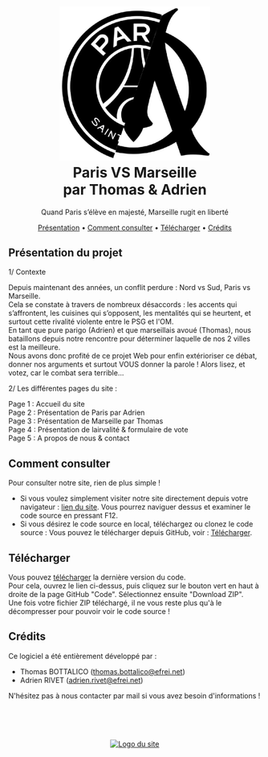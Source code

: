 <!-- Bonjour, nous avons choisi de rédiger notre fichier README en format Markdown (pour faire pro !). Par consèquent, il sera plus simple et surtout plus agréable à visualiser depuis GitHub ou depuis un IDE. Merci et bonne consultation ! -->

<h1 align="center">
    <br>
    <a href=""><img src="img/logo détouré.png" alt="Logo du site" width="300"></a>
    <br>
    Paris VS Marseille <br> par Thomas & Adrien
    <br>
</h1>

<p align="center">Quand Paris s’élève en majesté, Marseille rugit en liberté</p>
<p align="center">
    <a href="#Présentation-du-projet">Présentation</a> •
    <a href="#Comment-consulter">Comment consulter</a> •
    <a href="#Télécharger">Télécharger</a> •
    <a href="#crédits">Crédits</a>
</p>

## Présentation du projet
1/ Contexte

Depuis maintenant des années, un conflit perdure : Nord vs Sud, Paris vs Marseille. <br>Cela se constate à travers de nombreux désaccords  : les accents qui s’affrontent, les cuisines qui s’opposent, les mentalités qui se heurtent, et surtout cette rivalité violente entre le PSG et l'OM.
<br>En tant que pure parigo (Adrien) et que marseillais avoué (Thomas), nous bataillons depuis notre rencontre pour déterminer laquelle de nos 2 villes est la meilleure.
<br>Nous avons donc profité de ce projet Web pour enfin extérioriser ce débat, donner nos arguments et surtout VOUS donner la parole ! Alors lisez, et votez, car le combat sera terrible...

2/ Les différentes pages du site :

Page 1 : Accueil du site<br>
Page 2 : Présentation de Paris par Adrien<br>
Page 3 : Présentation de Marseille par Thomas<br>
Page 4 : Présentation de lairvalité & formulaire de vote<br>
Page 5 : A propos de nous & contact<br>

## Comment consulter
Pour consulter notre site, rien de plus simple ! 
- Si vous voulez simplement visiter notre site directement depuis votre navigateur : <a href="#">lien du site</a>. Vous pourrez naviguer dessus et examiner le code source en pressant F12.
- Si vous désirez le code source en local, téléchargez ou clonez le code source : Vous pouvez le télécharger depuis GitHub, voir : <a href="#télécharger">Télécharger</a>.

## Télécharger

Vous pouvez [télécharger](https://github.com/Adri1-rvt/Paris-VS-Marseille) la dernière version du code.
<br>Pour cela, ouvrez le lien ci-dessus, puis cliquez sur le bouton vert en haut à droite de la page GitHub "Code".
Sélectionnez ensuite "Download ZIP".
<br>Une fois votre fichier ZIP téléchargé, il ne vous reste plus qu'à le décompresser pour pouvoir voir le code source !

## Crédits

Ce logiciel a été entièrement développé par :

- Thomas BOTTALICO (thomas.bottalico@efrei.net)
- Adrien RIVET (adrien.rivet@efrei.net)

N'hésitez pas à nous contacter par mail si vous avez besoin d'informations !

<br>
<br>
<br>
<p align="center">
    <a href=""><img src="img/bannière.png" alt="Logo du site" width="700"></a>
</p>